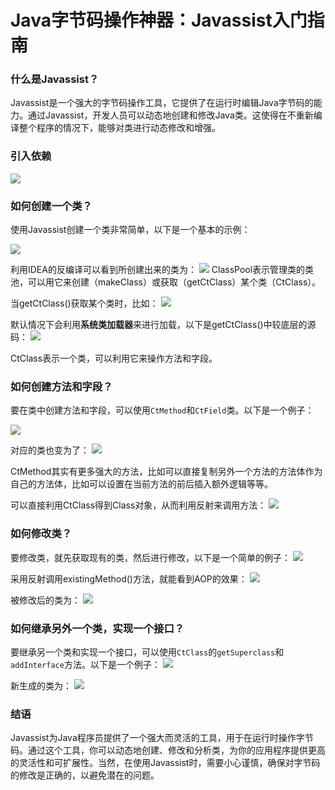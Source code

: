 # Java字节码操作神器：Javassist入门指南
### 什么是Javassist？

Javassist是一个强大的字节码操作工具，它提供了在运行时编辑Java字节码的能力。通过Javassist，开发人员可以动态地创建和修改Java类。这使得在不重新编译整个程序的情况下，能够对类进行动态修改和增强。

### 引入依赖

![](https://p3-juejin.byteimg.com/tos-cn-i-k3u1fbpfcp/c57852bb5d834ec4b60b156f178a2948~tplv-k3u1fbpfcp-jj-mark:3024:0:0:0:q75.awebp#?w=1736&h=708&s=110886&e=png&b=151718)

### 如何创建一个类？

使用Javassist创建一个类非常简单，以下是一个基本的示例：

![](https://p3-juejin.byteimg.com/tos-cn-i-k3u1fbpfcp/ff04df71978c4878a6818106b030e6ae~tplv-k3u1fbpfcp-jj-mark:3024:0:0:0:q75.awebp#?w=3904&h=2108&s=392340&e=png&b=151718)

利用IDEA的反编译可以看到所创建出来的类为： ![](https://p3-juejin.byteimg.com/tos-cn-i-k3u1fbpfcp/433996e32e14434bb69ae5d522ca25e1~tplv-k3u1fbpfcp-jj-mark:3024:0:0:0:q75.awebp#?w=3904&h=624&s=80736&e=png&b=151718)
 ClassPool表示管理类的类池，可以用它来创建（makeClass）或获取（getCtClass）某个类（CtClass）。

当getCtClass()获取某个类时，比如： ![](https://p3-juejin.byteimg.com/tos-cn-i-k3u1fbpfcp/af596a6db3554a449c05131740b717f0~tplv-k3u1fbpfcp-jj-mark:3024:0:0:0:q75.awebp#?w=3904&h=380&s=72473&e=png&b=151718)

默认情况下会利用**系统类加载器**来进行加载，以下是getCtClass()中较底层的源码： ![](https://p3-juejin.byteimg.com/tos-cn-i-k3u1fbpfcp/6f137a10e08f4455a19cdd34304f624b~tplv-k3u1fbpfcp-jj-mark:3024:0:0:0:q75.awebp#?w=3904&h=872&s=171129&e=png&b=151718)

CtClass表示一个类，可以利用它来操作方法和字段。

### 如何创建方法和字段？

要在类中创建方法和字段，可以使用`CtMethod`和`CtField`类。以下是一个例子：

![](https://p3-juejin.byteimg.com/tos-cn-i-k3u1fbpfcp/5d41597a388a49ba81b41aecea173f5a~tplv-k3u1fbpfcp-jj-mark:3024:0:0:0:q75.awebp#?w=5120&h=956&s=264990&e=png&b=151718)

对应的类也变为了： ![](https://p3-juejin.byteimg.com/tos-cn-i-k3u1fbpfcp/3a130fbb51a7437c9375a893610ee82b~tplv-k3u1fbpfcp-jj-mark:3024:0:0:0:q75.awebp#?w=4376&h=1120&s=165490&e=png&b=151718)

CtMethod其实有更多强大的方法，比如可以直接复制另外一个方法的方法体作为自己的方法体，比如可以设置在当前方法的前后插入额外逻辑等等。

可以直接利用CtClass得到Class对象，从而利用反射来调用方法： ![](https://p3-juejin.byteimg.com/tos-cn-i-k3u1fbpfcp/dea84303578748af9bf1b27fbfaf8935~tplv-k3u1fbpfcp-jj-mark:3024:0:0:0:q75.awebp#?w=4376&h=708&s=156354&e=png&b=151718)

### 如何修改类？

要修改类，就先获取现有的类，然后进行修改，以下是一个简单的例子： ![](https://p3-juejin.byteimg.com/tos-cn-i-k3u1fbpfcp/878ba5fe2f0441d9b41b7e1dba567636~tplv-k3u1fbpfcp-jj-mark:3024:0:0:0:q75.awebp#?w=4376&h=1204&s=369197&e=png&b=151718)

采用反射调用existingMethod()方法，就能看到AOP的效果： ![](https://p3-juejin.byteimg.com/tos-cn-i-k3u1fbpfcp/2600e42e63d84ccd90feae6e2accef72~tplv-k3u1fbpfcp-jj-mark:3024:0:0:0:q75.awebp#?w=4376&h=544&s=78210&e=png&b=151718)

被修改后的类为： ![](https://p3-juejin.byteimg.com/tos-cn-i-k3u1fbpfcp/e064b9b6bb7f439ca4af4a2632c62196~tplv-k3u1fbpfcp-jj-mark:3024:0:0:0:q75.awebp#?w=4376&h=1368&s=256559&e=png&b=151718)

### 如何继承另外一个类，实现一个接口？

要继承另一个类和实现一个接口，可以使用`CtClass`的`getSuperclass`和`addInterface`方法。以下是一个例子： ![](https://p3-juejin.byteimg.com/tos-cn-i-k3u1fbpfcp/6f2136eb64bc4145a9c34737088aec7c~tplv-k3u1fbpfcp-jj-mark:3024:0:0:0:q75.awebp#?w=4376&h=708&s=174693&e=png&b=151718)

新生成的类为： ![](https://p3-juejin.byteimg.com/tos-cn-i-k3u1fbpfcp/87f706e9931141cbbdbfa7d915c650f0~tplv-k3u1fbpfcp-jj-mark:3024:0:0:0:q75.awebp#?w=4376&h=1120&s=185752&e=png&b=151718)

### 结语

Javassist为Java程序员提供了一个强大而灵活的工具，用于在运行时操作字节码。通过这个工具，你可以动态地创建、修改和分析类，为你的应用程序提供更高的灵活性和可扩展性。当然，在使用Javassist时，需要小心谨慎，确保对字节码的修改是正确的，以避免潜在的问题。
